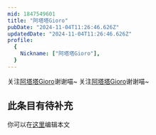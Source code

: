 ```yaml
---
mid: 1847549601
title: "阿塔塔Gioro"
pubDate: "2024-11-04T11:26:46.626Z"
updatedDate: "2024-11-04T11:26:46.626Z"
profile:
  {
    Nickname: ["阿塔塔Gioro"],
  }
---
```


关注[阿塔塔Gioro](https://space.bilibili.com/1847549601)谢谢喵~ 关注[阿塔塔Gioro](https://space.bilibili.com/1847549601)谢谢喵~

## 此条目有待补充
你可以在[这里](https://github.com/Yuhanawa/VTuber.ICU-Content/edit/master/v/阿塔塔Gioro/index.md)编辑本文
